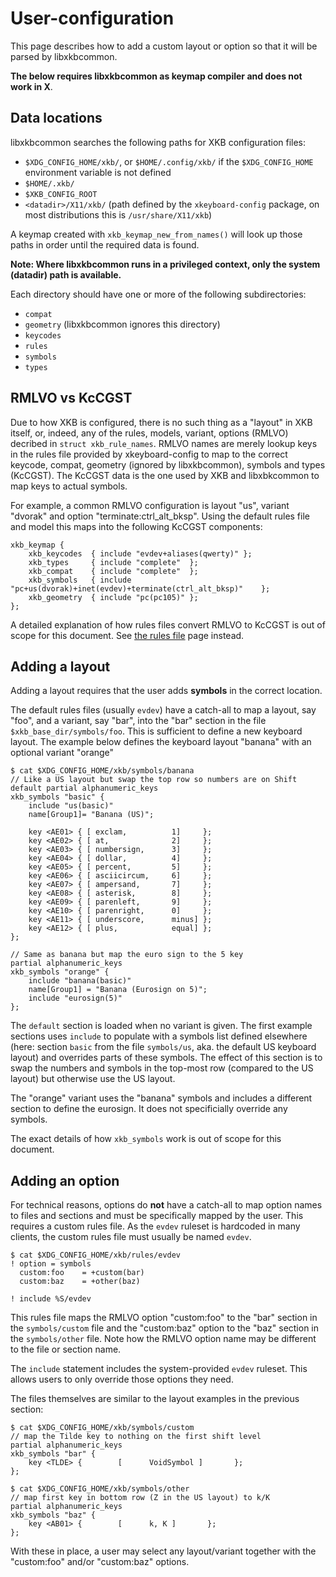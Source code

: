 # User-configuration

This page describes how to add a custom layout or option so that it will be
parsed by libxkbcommon.

**The below requires libxkbcommon as keymap compiler and does not work in X**.

## Data locations

libxkbcommon searches the following paths for XKB configuration files:
- `$XDG_CONFIG_HOME/xkb/`, or `$HOME/.config/xkb/` if the `$XDG_CONFIG_HOME`
  environment variable is not defined
- `$HOME/.xkb/`
- `$XKB_CONFIG_ROOT`
- `<datadir>/X11/xkb/` (path defined by the `xkeyboard-config` package, on most
  distributions this is `/usr/share/X11/xkb`)

A keymap created with `xkb_keymap_new_from_names()` will look up those paths in
order until the required data is found.

**Note: Where libxkbcommon runs in a privileged context, only the system
(datadir) path is available.**

Each directory should have one or more of the following subdirectories:
- `compat`
- `geometry` (libxkbcommon ignores this directory)
- `keycodes`
- `rules`
- `symbols`
- `types`

## RMLVO vs KcCGST

Due to how XKB is configured, there is no such thing as a "layout" in XKB
itself, or, indeed, any of the rules, models, variant, options (RMLVO) decribed
in `struct xkb_rule_names`. RMLVO names are merely lookup keys in the
rules file provided by xkeyboard-config to map to the correct keycode, compat,
geometry (ignored by libxkbcommon), symbols and types (KcCGST). The KcCGST data
is the one used by XKB and libxbkcommon to map keys to actual symbols.

For example, a common RMLVO configuration is layout "us", variant "dvorak" and
option "terminate:ctrl_alt_bksp". Using the default rules file and model
this maps into the following KcCGST components:

```
xkb_keymap {
	xkb_keycodes  { include "evdev+aliases(qwerty)"	};
	xkb_types     { include "complete"	};
	xkb_compat    { include "complete"	};
	xkb_symbols   { include "pc+us(dvorak)+inet(evdev)+terminate(ctrl_alt_bksp)"	};
	xkb_geometry  { include "pc(pc105)"	};
};
```

A detailed explanation of how rules files convert RMLVO to KcCGST is out of
scope for this document. See [the rules file](md_doc_rules-format.html) page
instead.


## Adding a layout

Adding a layout requires that the user adds **symbols** in the correct location.

The default rules files (usually `evdev`) have a catch-all to map a layout, say
"foo", and a variant, say "bar", into the "bar" section in the file
`$xkb_base_dir/symbols/foo`.
This is sufficient to define a new keyboard layout. The example below defines
the keyboard layout "banana" with an optional variant "orange"

```
$ cat $XDG_CONFIG_HOME/xkb/symbols/banana
// Like a US layout but swap the top row so numbers are on Shift
default partial alphanumeric_keys
xkb_symbols "basic" {
    include "us(basic)"
    name[Group1]= "Banana (US)";

    key <AE01> { [ exclam,          1]     };
    key <AE02> { [ at,              2]     };
    key <AE03> { [ numbersign,      3]     };
    key <AE04> { [ dollar,          4]     };
    key <AE05> { [ percent,         5]     };
    key <AE06> { [ asciicircum,     6]     };
    key <AE07> { [ ampersand,       7]     };
    key <AE08> { [ asterisk,        8]     };
    key <AE09> { [ parenleft,       9]     };
    key <AE10> { [ parenright,      0]     };
    key <AE11> { [ underscore,      minus] };
    key <AE12> { [ plus,            equal] };
};

// Same as banana but map the euro sign to the 5 key
partial alphanumeric_keys
xkb_symbols "orange" {
    include "banana(basic)"
    name[Group1] = "Banana (Eurosign on 5)";
    include "eurosign(5)"
};
```

The `default` section is loaded when no variant is given. The first example
sections uses ``include`` to populate with a symbols list defined elsewhere
(here: section `basic` from the file `symbols/us`, aka. the default US keyboard
layout) and overrides parts of these
symbols. The effect of this section is to swap the numbers and symbols in the
top-most row (compared to the US layout) but otherwise use the US layout.

The "orange" variant uses the "banana" symbols and includes a different section
to define the eurosign. It does not specificially override any symbols.

The exact details of how `xkb_symbols` work is out of scope for this document.

## Adding an option

For technical reasons, options do **not** have a catch-all to map option names
to files and sections and must be specifically mapped by the user. This requires
a custom rules file. As the `evdev` ruleset is hardcoded in many clients, the
custom rules file must usually be named `evdev`.

```
$ cat $XDG_CONFIG_HOME/xkb/rules/evdev
! option = symbols
  custom:foo    = +custom(bar)
  custom:baz    = +other(baz)

! include %S/evdev
```

This rules file maps the RMLVO option "custom:foo" to the "bar" section in the
`symbols/custom` file and the "custom:baz" option to the "baz" section in the
`symbols/other` file. Note how the RMLVO option name may be different to the
file or section name.

The `include` statement includes the system-provided `evdev` ruleset. This
allows users to only override those options they need.

The files themselves are similar to the layout examples in the previous section:

```
$ cat $XDG_CONFIG_HOME/xkb/symbols/custom
// map the Tilde key to nothing on the first shift level
partial alphanumeric_keys
xkb_symbols "bar" {
    key <TLDE> {        [      VoidSymbol ]       };
};

$ cat $XDG_CONFIG_HOME/xkb/symbols/other
// map first key in bottom row (Z in the US layout) to k/K
partial alphanumeric_keys
xkb_symbols "baz" {
    key <AB01> {        [      k, K ]       };
};
```

With these in place, a user may select any layout/variant together with
the "custom:foo" and/or "custom:baz" options.
